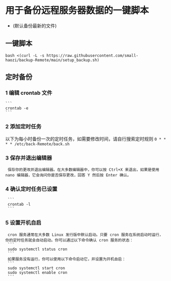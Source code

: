 # 用于备份远程服务器数据的一键脚本
- (默认备份最新的文件)
## 一键脚本
```
bash <(curl -L -s https://raw.githubusercontent.com/small-haozi/backup-Remote/main/setup_backup.sh)
```
## 定时备份
  ### 1 编辑 crontab 文件
    ```
    crontab -e
    ```
  ### 2 添加定时任务
  以下为每小时备份一次的定时任务，如需要修改时间，请自行搜索定时规则
    ```
    0 * * * * /etc/back-Remote/back.sh
    ```
  ### 3 保存并退出编辑器
     保存你的更改并退出编辑器。在大多数编辑器中，你可以按 Ctrl+X 来退出，如果是使用 nano 编辑器，它会询问你是否保存更改，回答 Y 然后按 Enter 确认。
  ### 4 确认定时任务已设置
     ```
     crontab -l
     ```
  ### 5 设置开机自启
     cron 服务通常在大多数 Linux 发行版中默认启动。只要 cron 服务在系统启动时运行，你的定时任务就会自动启动。你可以通过以下命令确认 cron 服务的状态：
     ```
     sudo systemctl status cron
     ```
     如果服务没有运行，你可以使用以下命令启动它，并设置为开机自启：
     ```
     sudo systemctl start cron
     sudo systemctl enable cron
     ```
